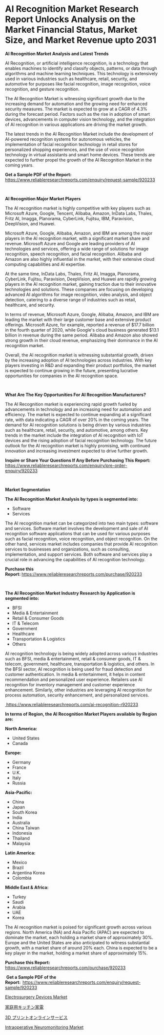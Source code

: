 <p><h1>AI Recognition Market Research Report Unlocks Analysis on the Market Financial Status, Market Size, and Market Revenue upto 2031</h1></p><p><strong>AI Recognition Market Analysis and Latest Trends</strong></p>
<p><p>AI Recognition, or artificial intelligence recognition, is a technology that enables machines to identify and classify objects, patterns, or data through algorithms and machine learning techniques. This technology is extensively used in various industries such as healthcare, retail, security, and automotive for purposes like facial recognition, image recognition, voice recognition, and gesture recognition.</p><p>The AI Recognition Market is witnessing significant growth due to the increasing demand for automation and the growing need for enhanced security measures. The market is expected to grow at a CAGR of 4.3% during the forecast period. Factors such as the rise in adoption of smart devices, advancements in computer vision technology, and the integration of AI recognition in various applications are driving the market growth.</p><p>The latest trends in the AI Recognition Market include the development of AI-powered recognition systems for autonomous vehicles, the implementation of facial recognition technology in retail stores for personalized shopping experiences, and the use of voice recognition technology in virtual assistants and smart home devices. These trends are expected to further propel the growth of the AI Recognition Market in the coming years.</p></p>
<p><strong>Get a Sample PDF of the Report:&nbsp;</strong> <a href="https://www.reliableresearchreports.com/enquiry/request-sample/920233">https://www.reliableresearchreports.com/enquiry/request-sample/920233</a></p>
<p>&nbsp;</p>
<p><strong>AI Recognition Major Market Players</strong></p>
<p><p>The AI recognition market is highly competitive with key players such as Microsoft Azure, Google, Tencent, Alibaba, Amazon, InData Labs, Thales, Fritz AI, Imagga, Planorama, CyberLink, Fujitsu, IBM, Paravision, DeepVision, and Huawei. </p><p>Microsoft Azure, Google, Alibaba, Amazon, and IBM are among the major players in the AI recognition market, with a significant market share and revenue. Microsoft Azure and Google are leading providers of AI technologies and services, offering a wide range of solutions for image recognition, speech recognition, and facial recognition. Alibaba and Amazon are also highly influential in the market, with their extensive cloud computing capabilities and AI expertise. </p><p>At the same time, InData Labs, Thales, Fritz AI, Imagga, Planorama, CyberLink, Fujitsu, Paravision, DeepVision, and Huawei are rapidly growing players in the AI recognition market, gaining traction due to their innovative technologies and solutions. These companies are focusing on developing advanced AI algorithms for image recognition, video analysis, and object detection, catering to a diverse range of industries such as retail, healthcare, and security.</p><p>In terms of revenue, Microsoft Azure, Google, Alibaba, Amazon, and IBM are leading the market with their large customer base and extensive product offerings. Microsoft Azure, for example, reported a revenue of $17.7 billion in the fourth quarter of 2020, while Google's cloud business generated $13.1 billion in revenue during the same period. Alibaba and Amazon also showed strong growth in their cloud revenue, emphasizing their dominance in the AI recognition market.</p><p>Overall, the AI recognition market is witnessing substantial growth, driven by the increasing adoption of AI technologies across industries. With key players investing in R&D and expanding their product portfolios, the market is expected to continue growing in the future, presenting lucrative opportunities for companies in the AI recognition space.</p></p>
<p>&nbsp;</p>
<p><strong>What Are The Key Opportunities For AI Recognition Manufacturers?</strong></p>
<p><p>The AI Recognition market is experiencing rapid growth fueled by advancements in technology and an increasing need for automation and efficiency. The market is expected to continue expanding at a significant rate, with data indicating a CAGR of over 20% in the coming years. The demand for AI recognition solutions is being driven by various industries such as healthcare, retail, security, and automotive, among others. Key trends in the market include the integration of AI recognition with IoT devices and the rising adoption of facial recognition technology. The future outlook for the AI recognition market is highly promising, with continued innovation and increasing investment expected to drive further growth.</p></p>
<p><strong>Inquire or Share Your Questions If Any Before Purchasing This Report:</strong> <a href="https://www.reliableresearchreports.com/enquiry/pre-order-enquiry/920233">https://www.reliableresearchreports.com/enquiry/pre-order-enquiry/920233</a></p>
<p>&nbsp;</p>
<p><strong>Market Segmentation</strong></p>
<p><strong>The AI Recognition Market Analysis by types is segmented into:</strong></p>
<p><ul><li>Software</li><li>Services</li></ul></p>
<p><p>The AI recognition market can be categorized into two main types: software and services. Software market involves the development and sale of AI recognition software applications that can be used for various purposes such as facial recognition, voice recognition, and object recognition. On the other hand, services market includes companies that provide AI recognition services to businesses and organizations, such as consulting, implementation, and support services. Both software and services play a crucial role in advancing the capabilities of AI recognition technology.</p></p>
<p><strong>Purchase this Report:&nbsp;</strong><a href="https://www.reliableresearchreports.com/purchase/920233">https://www.reliableresearchreports.com/purchase/920233</a></p>
<p>&nbsp;</p>
<p><strong>The AI Recognition Market Industry Research by Application is segmented into:</strong></p>
<p><ul><li>BFSI</li><li>Media & Entertainment</li><li>Retail & Consumer Goods</li><li>IT & Telecom</li><li>Government</li><li>Healthcare</li><li>Transportation & Logistics</li><li>Others</li></ul></p>
<p><p>AI recognition technology is being widely adopted across various industries such as BFSI, media & entertainment, retail & consumer goods, IT & telecom, government, healthcare, transportation & logistics, and others. In the BFSI sector, AI recognition is being used for fraud detection and customer authentication. In media & entertainment, it helps in content recommendation and personalized user experience. Retailers use AI recognition for inventory management and customer experience enhancement. Similarly, other industries are leveraging AI recognition for process automation, security enhancement, and personalized services.</p></p>
<p><a href="https://www.reliableresearchreports.com/ai-recognition-r920233">&nbsp;https://www.reliableresearchreports.com/ai-recognition-r920233</a></p>
<p><strong>In terms of Region, the AI Recognition Market Players available by Region are:</strong></p>
<p>
    <p> <strong> North America: </strong>
        <ul>
            <li>United States</li>
            <li>Canada</li>
        </ul>
        </p> 
    <p> <strong> Europe: </strong>
        <ul>
            <li>Germany</li>
            <li>France</li>
            <li>U.K.</li>
            <li>Italy</li>
            <li>Russia</li>
        </ul>
        </p> 
    <p> <strong> Asia-Pacific: </strong>
        <ul>
            <li>China</li>
            <li>Japan</li>
            <li>South Korea</li>
            <li>India</li>
            <li>Australia</li>
            <li>China Taiwan</li>
            <li>Indonesia</li>
            <li>Thailand</li>
            <li>Malaysia</li>
        </ul>
        </p> 
    <p> <strong> Latin America: </strong>
        <ul>
            <li>Mexico</li>
            <li>Brazil</li>
            <li>Argentina Korea</li>
            <li>Colombia</li>
        </ul>
        </p> 
    <p> <strong> Middle East & Africa: </strong>
        <ul>
            <li>Turkey</li>
            <li>Saudi</li>
            <li>Arabia</li>
            <li>UAE</li>
            <li>Korea</li>
        </ul>
    </p>
    </p>
<p><p>The AI recognition market is poised for significant growth across various regions. North America (NA) and Asia Pacific (APAC) are expected to dominate the market, each holding a market share of approximately 30%. Europe and the United States are also anticipated to witness substantial growth, with a market share of around 20% each. China is expected to be a key player in the market, holding a market share of approximately 15%.</p></p>
<p><strong>Purchase this Report: </strong><a href="https://www.reliableresearchreports.com/purchase/920233">https://www.reliableresearchreports.com/purchase/920233</a></p>
<p>&nbsp;<strong>Get a Sample PDF of the Report:&nbsp;&nbsp;</strong><a href="https://www.reliableresearchreports.com/enquiry/request-sample/920233">https://www.reliableresearchreports.com/enquiry/request-sample/920233</a></p>
<p><strong></strong></p>
<p><p><a href="https://github.com/marthawweekle/Market-Research-Report-List-2/blob/main/electrosurgery-devices-market.md">Electrosurgery Devices Market</a></p><p><a href="https://github.com/DeonBoer2023/Market-Research-Report-List-2/blob/main/2592043173502.md">家庭用キッチン家電</a></p><p><a href="https://github.com/dawson566/Market-Research-Report-List-2/blob/main/7331837173501.md">3D プリントオンラインサービス</a></p><p><a href="https://github.com/SheilaBruen2023/Market-Research-Report-List-2/blob/main/intraoperative-neuromonitoring-market.md">Intraoperative Neuromonitoring Market</a></p></p>